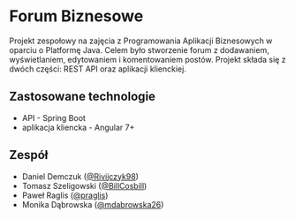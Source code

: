 # Forum Biznesowe
Projekt zespołowy na zajęcia z Programowania Aplikacji Biznesowych w oparciu o Platformę Java. Celem było stworzenie forum z dodawaniem, wyświetlaniem, edytowaniem i komentowaniem postów. Projekt składa się z dwóch części: REST API oraz aplikacji klienckiej.

## Zastosowane technologie
- API - Spring Boot
- aplikacja kliencka - Angular 7+

## Zespół
* Daniel Demczuk ([@Rivijczyk98](https://github.com/Rivijczyk98))
* Tomasz Szeligowski ([@BillCosbill](https://github.com/BillCosbill))
* Paweł Raglis ([@praglis](https://github.com/praglis))
* Monika Dąbrowska ([@mdabrowska26](https://github.com/mdabrowska26))
